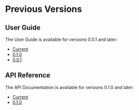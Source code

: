 # Previous Versions

## User Guide

The User Guide is available for versions 0.0.1 and later:

* [Current](../user-guide/)
* [0.1.0](../user-guide/)
* [0.0.1](../../0.0.1/user-guide/)

## API Reference

The API Documentation is available for versions 0.1.0 and later:

* [Current](../api/)
* [0.1.0](../api/)
